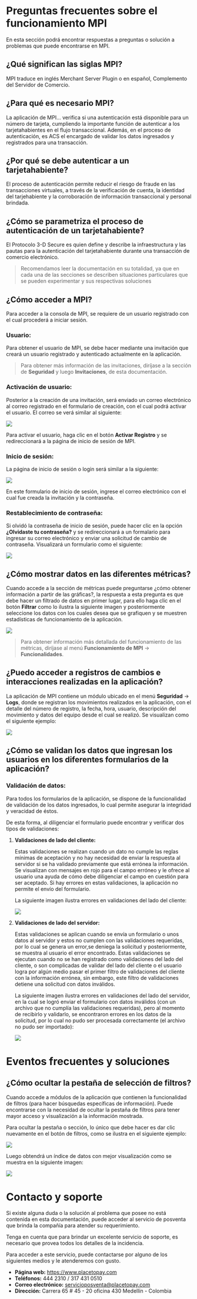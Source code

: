<!--
type: tab
title: Preguntas frecuentes
-->

# Preguntas frecuentes sobre el funcionamiento MPI

En esta sección podrá encontrar respuestas a preguntas o solución a problemas que puede encontrarse en MPI.

## ¿Qué significan las siglas MPI?

MPI traduce en inglés Merchant Server Plugin o en español, Complemento del Servidor de Comercio.

## ¿Para qué es necesario MPI?

La aplicación de MPI... verifica si una autenticación está disponible para un número de tarjeta, cumpliendo la importante función de autenticar a los tarjetahabientes en el flujo transaccional. Además, en el proceso de autenticación, es ACS el encargado de validar los datos ingresados y registrados para una transacción.

## ¿Por qué se debe autenticar a un tarjetahabiente?

El proceso de autenticación permite reducir el riesgo de fraude en las transacciones virtuales, a través de la  verificación de cuenta, la identidad del tarjehabiente y la corroboración de información transaccional y personal brindada.

## ¿Cómo se parametriza el proceso de autenticación de un tarjetahabiente?

El Protocolo 3-D Secure es quien define y describe la infraestructura y las pautas para la autenticación del tarjetahabiente durante una transacción de comercio electrónico.

> Recomendamos leer la documentación en su totalidad, ya que en cada una de las secciones se describen situaciones particulares que se pueden experimentar y sus respectivas soluciones

## ¿Cómo acceder a MPI?

Para acceder a la consola de MPI, se requiere de un usuario registrado con el cual procederá a iniciar sesión. 

### Usuario:
Para obtener el usuario de MPI, se debe hacer mediante una invitación que creará un usuario registrado y autenticado actualmente en la aplicación.

> Para obtener más información de las invitaciones, diríjase a la sección de **Seguridad** y luego **Invitaciones**, de esta documentación.

### Activación de usuario:

Posterior a la creación de una invitación, será enviado un correo electrónico al correo registrado en el formulario de creación, con el cual podrá activar el usuario. El correo se verá similar al siguiente:

![](https://wiki.placetopay.com/images/b/be/Invitation-email.png)

Para activar el usuario, haga clic en el botón **Activar Registro** y se redireccionará a la página de inicio de sesión de MPI.

### Inicio de sesión:

La página de inicio de sesión o login será similar a la siguiente:

![](https://wiki.placetopay.com/images/a/ad/Acs-login.png)

En este formulario de inicio de sesión, ingrese el correo electrónico con el cual fue creada la invitación y la contraseña.

### Restablecimiento de contraseña:

Si olvidó la contraseña de inicio de sesión, puede hacer clic en la opción **¿Olvidaste tu contraseña?** y se redireccionará a un formalario para ingresar su correo electrónico y enviar una solicitud de cambio de contraseña. Visualizará un formulario como el siguiente:

![](https://wiki.placetopay.com/images/a/ad/Password-login.png)


## ¿Cómo mostrar datos en las diferentes métricas?

Cuando accede a la sección de métricas puede preguntarse ¿cómo obtener información a partir de las gráficas?, la respuesta a esta pregunta es que debe hacer un filtrado de datos en primer lugar, para ello haga clic en el botón **Filtrar** como lo ilustra la siguiente imagen y posteriormente seleccione los datos con los cuales desea que se grafiquen y se muestren estadísticas de funcionamiento de la aplicación.

![](https://wiki.placetopay.com/images/c/c3/Mpi-metrics-filters.png)

> Para obtener información más detallada del funcionamiento de las métricas, diríjase al menú **Funcionamiento de MPI** -> **Funcionalidades**.

## ¿Puedo acceder a registros de cambios e interacciones realizadas en la aplicación?

La aplicación de MPI contiene un módulo ubicado en el menú **Seguridad** -> **Logs**, donde se registran los movimientos realizados en la aplicación, con el detalle del número de registro, la fecha, hora, usuario, descripción del movimiento y datos del equipo desde el cual se realizó. Se visualizan como el siguiente ejemplo:

![](https://wiki.placetopay.com/images/b/b3/Log-detail.png)

## ¿Cómo se validan los datos que ingresan los usuarios en los diferentes formularios de la aplicación?

### Validación de datos:

Para todos los formularios de la aplicación, se dispone de la funcionalidad de validación de los datos ingresados, lo cual permite asegurar la integridad y veracidad de éstos.

De esta forma, al diligenciar el formulario puede encontrar y verificar dos tipos de validaciones:

1. **Validaciones de lado del cliente:**

    Estas validaciones se realizan cuando un dato no cumple las reglas mínimas de aceptación y no hay necesidad de enviar la respuesta al servidor si se ha validado previamente que está errónea la información. Se visualizan con mensajes en rojo para el campo erróneo y le ofrece al usuario una ayuda de cómo debe diligenciar el campo en cuestión para ser aceptado. Si hay errores en estas validaciones, la aplicación no permite el envío del formulario.

    La siguiente imagen ilustra errores en validaciones del lado del cliente:


    ![](https://wiki.placetopay.com/images/5/52/Client-validation.png)

1. **Validaciones de lado del servidor:**

    Estas validaciones se aplican cuando se envía un formulario o unos datos al servidor y estos no cumplen con las validaciones requeridas, por lo cual se genera un error,se deniega la solicitud y posteriormente, se muestra al usuario el error encontrado. Estas validaciones se ejecutan cuando no se han registrado como validaciones del lado del cliente, o son complicadas de validar del lado del cliente o el usuario logra por algún medio pasar el primer filtro de validaciones del cliente con la información errónea, sin embargo, este filtro de validaciones detiene una solicitud con datos inválidos.

    La siguiente imagen ilustra errores en validaciones del lado del servidor, en la cual se logró enviar el formulario con datos inválidos (con un archivo que no cumplía las validaciones requeridas), pero al momento de recibirlo y validarlo, se encontraron errores en los datos de la solicitud, por lo cual no pudo ser procesada correctamente (el archivo no pudo ser importado):


    ![](https://wiki.placetopay.com/images/9/90/Validation-server-error.png)    

<!--
type: tab
title: Eventos frecuentes
-->

# Eventos frecuentes y soluciones 

## ¿Cómo ocultar la pestaña de selección de filtros?

Cuando accede a módulos de la aplicación que contienen la funcionalidad de filtros (para hacer búsquedas específicas de información). Puede encontrarse con la necesidad de ocultar la pestaña de filtros para tener mayor acceso y visualización a la información mostrada.

Para ocultar la pestaña o sección, lo único que debe hacer es dar clic nuevamente en el botón de filtros, como se ilustra en el siguiente ejemplo:

![](https://wiki.placetopay.com/images/6/6b/Mpi-open-filters-2.png)

Luego obtendrá un índice de datos con mejor visualización como se muestra en la siguiente imagen:

![](https://wiki.placetopay.com/images/7/71/Transactions-hidden-filters.png)


<!--
type: tab
title: Contáctenos
-->

# Contacto y soporte

Si existe alguna duda o la solución al problema que posee no está contenida en esta documentación, puede acceder al servicio de posventa que brinda la compañía para atender su requerimiento.

Tenga en cuenta que para brindar un excelente servicio de soporte, es necesario que provea todos los detalles de la incidencia. 

Para acceder a este servicio, puede contactarse por alguno de los siguientes medios y le atenderemos con gusto.

  - **Página web:** https://www.placetopay.com
  - **Teléfonos:** 444 2310 / 317 431 0510
  - **Correo electrónico:** servicioposventa@placetopay.com
  - **Dirección:** Carrera 65 # 45 - 20 oficina 430 Medellín - Colombia


<!-- type: tab-end -->